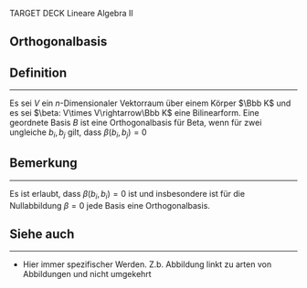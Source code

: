
TARGET DECK
Lineare Algebra II

Orthogonalbasis
--
## Definition
***
Es sei $V$ ein $n$-Dimensionaler Vektorraum über einem Körper $\Bbb K$ und es sei $\beta: V\times V\rightarrow\Bbb K$ eine Bilinearform. Eine geordnete Basis $B$ ist eine Orthogonalbasis für Beta, wenn für zwei ungleiche $b_i,b_j$ gilt, dass $\beta(b_i,b_j)=0$
## Bemerkung
***
Es ist erlaubt, dass $\beta(b_i,b_i)=0$ ist und insbesondere ist für die Nullabbildung $\beta=0$ jede Basis eine Orthogonalbasis.
## Siehe auch
***
* Hier immer spezifischer Werden. Z.b. Abbildung linkt zu arten von Abbildungen und nicht umgekehrt